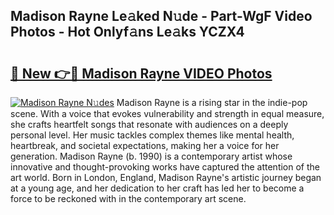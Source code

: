 ## Madison Rayne Le𝚊ked N𝚞de - Part-WgF Video Photos - Hot Onlyf𝚊ns Le𝚊ks YCZX4

# <h2><a href="http://ab22949.deff.icu/?id=Madison+Rayne">🔗 New 👉🔴 Madison Rayne VIDEO Photos</a></h2>

[![Madison Rayne N𝚞des](https://i.imgur.com/rIISA9y.gif)](http://ab22949.deff.icu/?id=Madison+Rayne)
Madison Rayne is a rising star in the indie-pop scene. With a voice that evokes vulnerability and strength in equal measure, she crafts heartfelt songs that resonate with audiences on a deeply personal level. Her music tackles complex themes like mental health, heartbreak, and societal expectations, making her a voice for her generation. Madison Rayne (b. 1990) is a contemporary artist whose innovative and thought-provoking works have captured the attention of the art world. Born in London, England, Madison Rayne's artistic journey began at a young age, and her dedication to her craft has led her to become a force to be reckoned with in the contemporary art scene.
